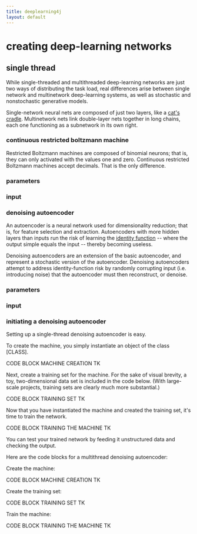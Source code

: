 ```yaml
---
title: deeplearning4j
layout: default
---
```


# creating deep-learning networks

## single thread

While single-threaded and multithreaded deep-learning networks are just two ways of distributing the task load, real differences arise between single network and multinetwork deep-learning systems, as well as stochastic and nonstochastic generative models.

Single-network neural nets are composed of just two layers, like a [cat's cradle](https://en.wikipedia.org/wiki/File:Cat's_cradle_soldier's_bed.png). Multinetwork nets link double-layer nets together in long chains, each one functioning as a subnetwork in its own right. 

### continuous restricted boltzmann machine

Restricted Boltzmann machines are composed of binomial neurons; that is, they can only activated with the values one and zero. Continuous restricted Boltzmann machines accept decimals. That is the only difference. 

### parameters

### input

### denoising autoencoder

An autoencoder is a neural network used for dimensionality reduction; that is, for feature selection and extraction. Autoencoders with more hidden layers than inputs run the risk of learning the [identity function](https://en.wikipedia.org/wiki/Identity_function) -- where the output simple equals the input -- thereby becoming useless. 

Denoising autoencoders are an extension of the basic autoencoder, and represent a stochastic version of the autoencoder. Denoising autoencoders attempt to address identity-function risk by randomly corrupting input (i.e. introducing noise) that the autoencoder must then reconstruct, or denoise. 

### parameters

### input

### initiating a denoising autoencoder

Setting up a single-thread denoising autoencoder is easy. 

To create the machine, you simply instantiate an object of the class [CLASS].

CODE BLOCK MACHINE CREATION TK

Next, create a training set for the machine. For the sake of visual brevity, a toy, two-dimensional data set is included in the code below. (With large-scale projects, training sets are clearly much more substantial.)

CODE BLOCK TRAINING SET TK

Now that you have instantiated the machine and created the training set, it's time to train the network. 

CODE BLOCK TRAINING THE MACHINE TK

You can test your trained network by feeding it unstructured data and checking the output. 

Here are the code blocks for a multithread denoising autoencoder:

Create the machine:

CODE BLOCK MACHINE CREATION TK

Create the training set:

CODE BLOCK TRAINING SET TK

Train the machine:

CODE BLOCK TRAINING THE MACHINE TK
